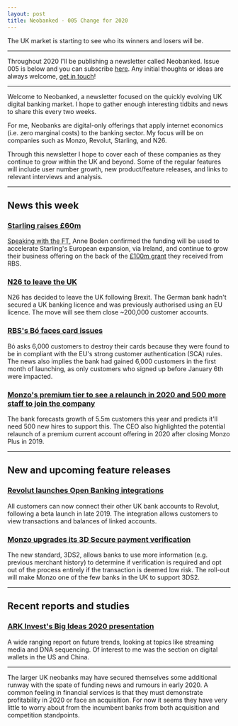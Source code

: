```yaml
---
layout: post
title: Neobanked - 005 Change for 2020
---
```


The UK market is starting to see who its winners and losers will be.

---

Throughout 2020 I'll be publishing a newsletter called Neobanked. Issue 005 is below and you can subscribe [here](https://neobanked.substack.com). Any initial thoughts or ideas are always welcome, [get in touch](murdo.connochie@gmail.com)!

---

Welcome to Neobanked, a newsletter focused on the quickly evolving UK digital banking market. I hope to gather enough interesting tidbits and news to share this every two weeks.

For me, Neobanks are digital-only offerings that apply internet economics (i.e. zero marginal costs) to the banking sector. My focus will be on companies such as Monzo, Revolut, Starling, and N26. 

Through this newsletter I hope to cover each of these companies as they continue to grow within the UK and beyond. Some of the regular features will include user number growth, new product/feature releases, and links to relevant interviews and analysis.

---

## News this week

### [Starling raises £60m](https://www.starlingbank.com/news/starling-raises-60m-and-gives-shares-to-employees/)
[Speaking with the FT,](https://www.ft.com/content/4f11c418-49d8-11ea-aeb3-955839e06441) Anne Boden confirmed the funding will be used to accelerate Starling's European expansion, via Ireland, and continue to grow their business offering on the back of the [£100m grant](https://www.starlingbank.com/blog/cif-fund-progress-so-far/) they received from RBS.

### [N26 to leave the UK](https://n26.com/en-gb)
N26 has decided to leave the UK following Brexit. The German bank hadn't secured a UK banking licence and was previously authorised using an EU licence. The move will see them close ~200,000 customer accounts. 

### [RBS's Bó faces card issues](https://member.fintech.global/2020/02/07/rbs-banking-app-bo-faces-another-setback-as-it-forces-6000-customers-to-destroy-their-cards/)
Bó asks 6,000 customers to destroy their cards because they were found to be in compliant with the EU's strong customer authentication (SCA) rules. The news also implies the bank had gained 6,000 customers in the first month of launching, as only customers who signed up before January 6th were impacted.

### [Monzo's premium tier to see a relaunch in 2020 and 500 more staff to join the company](https://uk.reuters.com/article/uk-monzo-strategy/uk-digital-bank-monzo-plans-to-hire-500-and-relaunch-paid-accounts-idUKKBN20B0BS)
The bank forecasts growth of 5.5m customers this year and predicts it'll need 500 new hires to support this. The CEO also highlighted the potential relaunch of a premium current account offering in 2020 after closing Monzo Plus in 2019.

---

## New and upcoming feature releases

### [Revolut launches Open Banking integrations](https://blog.revolut.com/open-banking-now-live-for-all-uk-customers/)
All customers can now connect their other UK bank accounts to Revolut, following a beta launch in late 2019. The integration allows customers to view transactions and balances of linked accounts.

### [Monzo upgrades its 3D Secure payment verification](https://monzo.com/blog/how-we-upgraded-3d-secure)
The new standard, 3DS2, allows banks to use more information (e.g. previous merchant history) to determine if verification is required and opt out of the process entirely if the transaction is deemed low risk. The roll-out will make Monzo one of the few banks in the UK to support 3DS2.

---

## Recent reports and studies

### [ARK Invest's Big Ideas 2020 presentation](https://research.ark-invest.com/hubfs/1_Download_Files_ARK-Invest/White_Papers/Big%20Ideas%202020-Final_011020.pdf)
A wide ranging report on future trends, looking at topics like streaming media and DNA sequencing. Of interest to me was the section on digital wallets in the US and China.

---

The larger UK neobanks may have secured themselves some additional runway with the spate of funding news and rumours in early 2020. A common feeling in financial services is that they must demonstrate profitability in 2020 or face an acquisition. For now it seems they have very little to worry about from the incumbent banks from both acquisition and competition standpoints.